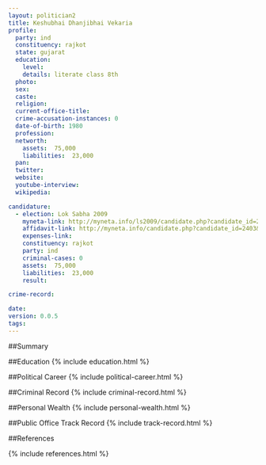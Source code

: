 ```yaml
---
layout: politician2
title: Keshubhai Dhanjibhai Vekaria
profile: 
  party: ind
  constituency: rajkot
  state: gujarat
  education: 
    level: 
    details: literate class 8th
  photo: 
  sex: 
  caste: 
  religion: 
  current-office-title: 
  crime-accusation-instances: 0
  date-of-birth: 1980
  profession: 
  networth: 
    assets:  75,000
    liabilities:  23,000
  pan: 
  twitter: 
  website: 
  youtube-interview: 
  wikipedia: 

candidature: 
  - election: Lok Sabha 2009
    myneta-link: http://myneta.info/ls2009/candidate.php?candidate_id=2403
    affidavit-link: http://myneta.info/candidate.php?candidate_id=2403&scan=original
    expenses-link: 
    constituency: rajkot 
    party: ind
    criminal-cases: 0
    assets:  75,000
    liabilities:  23,000
    result:  

crime-record: 

date: 
version: 0.0.5
tags: 
---
```

##Summary


##Education
{% include education.html %}


##Political Career
{% include political-career.html %}


##Criminal Record
{% include criminal-record.html %}


##Personal Wealth
{% include personal-wealth.html %}


##Public Office Track Record
{% include track-record.html %}


##References


{% include references.html %}